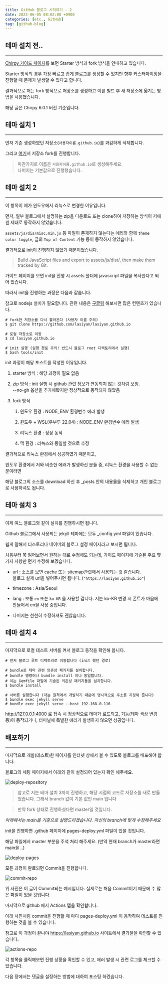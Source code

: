 ```yaml
---
title: GitHub 블로그 시작하기 - 2
date: 2023-06-05 08:02:00 +0900
categories: [etc., GitHub]
tag: [github-blog]
---
```


## 테마 설치 전..
---

[Chirpy 가이드 페이지](https://chirpy.cotes.page/posts/getting-started/)를 보면 Starter 방식과 fork 방식을 안내하고 있습니다.

Starter 방식의 경우 가장 빠르고 쉽게 블로그를 생성할 수 있지만 향후 커스터마이징을 진행할 때 문제가 발생할 수 있다고 합니다.

결과적으로 저는 fork 방식으로 저장소를 생성하고 이를 빌드 후 새 저장소에 옮기는 방법을 사용했습니다.

해당 글은 Chirpy 6.0.1 버전 기준입니다.

## 테마 설치 1
---

먼저 기존 생성하였던 저장소(`사용자이름.github.io`)를 과감하게 삭제합니다.

그리고 [여기](https://github.com/cotes2020/jekyll-theme-chirpy/fork)서 저장소 fork를 진행합니다.

> 마찬가지로 이름은 `사용자이름.github.io`로 생성해주세요.  
나머지는 기본값으로 진행했습니다.


## 테마 설치 2
---
이 항목이 제가 윈도우에서 리눅스로 변경한 이유입니다.

먼저, 일부 블로그에서 설명하는 zip을 다운로드 또는 clone하여 저장하는 방식이 저에겐 제대로 동작하지 않았습니다.

`assets/js/dis/misc.min.js` 등 파일이 존재하지 않는다는 에러와 함께 `theme color toggle`, 글의 `Top of Content` 기능 등이 동작하지 않았습니다.

결과적으로 init이 진행하지 않았기 때문이었습니다.

> Build JavaScript files and export to assets/js/dist/, then make them tracked by Git.

가이드 페이지를 보면 init을 진행 시 assets 폴더에 javascript 파일을 복사한다고 되어 있습니다.

따라서 init을 진행하는 과정은 다음과 같습니다.

참고로 nodejs 설치가 필요합니다. 관련 내용은 [구글링](https://www.google.com/search?q=how+to+install+nodejs) 해보시면 많은 컨텐츠가 있습니다.

```shell
# fork한 저장소를 다시 불러온다 (사용자 이름 주의)
$ git clone https://github.com/lasiyan/lasiyan.github.io

# 로컬 저장소로 이동
$ cd lasiyan.github.io

# init 실행 (실행 경로 주의! 반드시 블로그 root 디렉토리에서 실행)
$ bash tools/init
```

init 과정이 해당 포스트를 작성한 이유입니다.

1. starter 방식 : 해당 과정이 필요 없음

2. zip 방식 : init 실행 시 github 관련 정보가 연동되지 않는 것처럼 보임.  
--no-gh 옵션을 추가해봤지만 정상적으로 동작되지 않았음

3. fork 방식
    1. 윈도우 환경 : NODE_ENV 환경변수 에러 발생

    2. 윈도우 + WSL(우부투 22.04) : NODE_ENV 환경변수 에러 발생

    3. 리눅스 환경 : 정상 동작

    4. 맥 환경 : 리눅스와 동일할 것으로 추정

결과적으로 리눅스 환경에서 성공하였기 때문이고,

윈도우 환경에서 저와 비슷한 에러가 발생하신 분들 중, 리눅스 환경을 사용할 수 없는 분이라면

해당 블로그의 소스를 download 하신 후 _posts 안의 내용물을 삭제하고 개인 블로그로 사용하셔도 됩니다.

## 테마 설치 3
---
이제 여느 블로그와 같이 설치를 진행하시면 됩니다.

Github 블로그에서 사용되는 jekyll 테마에는 모두 _config.yml 파일이 있습니다.

쉽게 말해서 티스토리나 네이버의 블로그 설정 페이지라고 보시면 됩니다.

처음부터 쭉 읽어보면서 원하는 대로 수정해도 되는데, 가이드 페이지에 기술된 주요 몇 가지 사항만 먼저 수정해 보겠습니다.

* url : 소스를 보면 cache 또는 sitemap관련해서 사용되는 것 같습니다.  
블로그 실제 url을 넣어주시면 됩니다. (`"https://lasiyan.github.io"`)

* timezone : Asia/Seoul

* lang : 보통 `en` 또는 `ko-KR` 을 사용할 겁니다. 저는 ko-KR 변경 시 폰트가 마음에 안들어서 en을 사용 중입니다.

* 나머지는 천천히 수정하셔도 괜찮습니다.


## 테마 설치 4
---
마지막으로 로컬 테스트 서버를 켜서 블로그 동작을 확인해 봅니다.

```shell
# 먼저 블로그 루트 디렉토리로 이동합니다 (init 했던 경로)

# bundle로 테마 관련 의존성 패키지를 설치합니다.
# bundle 명령어나 bundle install 이나 동일합니다.
# 이는 Gemfile 파일에 기술된 의존성 패키지들을 설치합니다.
$ bundle install

# 서버를 실행합니다 (저는 원격에서 개발하기 때문에 명시적으로 주소를 지정해 줍니다)
$ bundle exec jekyll serve
# bundle exec jekyll serve --host 192.168.0.116
```

http://127.0.0.1:4000 로 접속 시 정상적으로 테마가 로드되고, 기능(테마 색상 변경 등)이 동작되거나, 터미널에 특별한 에러가 발생하지 않으면 성공입니다.

## 배포하기
---

마지막으로 개발(테스트)한 페이지를 인터넷 상에서 볼 수 있도록 블로그를 배포해야 합니다.

블로그의 세팅 페이지에서 아래와 같이 설정되어 있는지 확인 해주세요.

![deploy-repository](/assets/img/post/2023-06-05-GitBlog_Basic_2/repo_deploy.png)

> 참고로 저는 테마 설치 3까지 진행하고, 해당 시점의 코드로 저장소를 새로 만들었습니다. 그래서 branch 값이 기본 값인 main 입니다

> 만약 fork 상태로 진행하셨다면 master일 것입니다.

*아래에서는 main을 기준으로 설명드리겠습니다. 자신의 branch에 맞게 수정해주세요*

init을 진행하면 .github 페이지에 pages-deploy.yml 파일이 있을 것입니다.

해당 파일에서 master 부분을 주석 처리 해주세요.
(만약 현재 branch가 master라면 main을 ..)

![deploy-pages](/assets/img/post/2023-06-05-GitBlog_Basic_2/pages_deploy.png)

모든 과정이 완료되면 Commit을 진행합니다.

![commit-repo](/assets/img/post/2023-06-05-GitBlog_Basic_2/repo_commit.png)

위 사진은 이 글이 Commit되는 예시입니다. 실제로는 처음 Commit이기 때문에 수 많은 파일이 있을 것입니다.

마지막으로 github 에서 Actions 탭을 확인합니다.

아래 사진처럼 commit을 진행할 때 마다 pages-deploy.yml 이 동작하여 테스트를 진행하는 것을 볼 수 있습니다.

참고로 이 과정이 끝나야 https://lasiyan.github.io 사이트에서 결과물을 확인할 수 있습니다.

![actions-repo](/assets/img/post/2023-06-05-GitBlog_Basic_2/repo_actions.png)

각 항목을 클릭해보면 진행 상황을 확인할 수 있고, 에러 발생 시 관련 로그를 체크할 수 있습니다.

다음 장에서는 댓글을 설정하는 방법에 대하여 포스팅 하겠습니다.